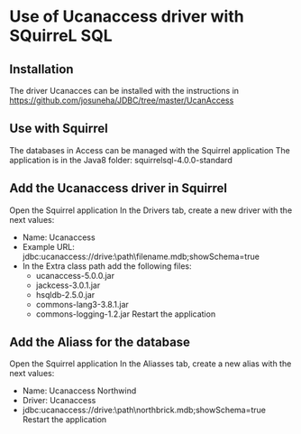 # Use of Ucanaccess driver with SQuirreL SQL  

## Installation
The driver Ucanacces can be installed with the instructions in <https://github.com/josuneha/JDBC/tree/master/UcanAccess>

## Use with Squirrel
The databases in Access can be managed with the Squirrel application
The application is in the Java8 folder: squirrelsql-4.0.0-standard

## Add the Ucanaccess driver in Squirrel
Open the Squirrel application
In the Drivers tab, create a new driver with the next values:
- Name: Ucanaccess
- Example URL: jdbc:ucanaccess://drive:\path\filename.mdb;showSchema=true
- In the Extra class path add the following files:
  - ucanaccess-5.0.0.jar
  - jackcess-3.0.1.jar
  - hsqldb-2.5.0.jar
  - commons-lang3-3.8.1.jar
  - commons-logging-1.2.jar
Restart the application
  
## Add the Aliass for the database
Open the Squirrel application
In the Aliasses tab, create a new alias with the next values:
- Name: Ucanaccess Northwind
- Driver: Ucanaccess
- jdbc:ucanaccess://drive:\path\northbrick.mdb;showSchema=true
Restart the application
